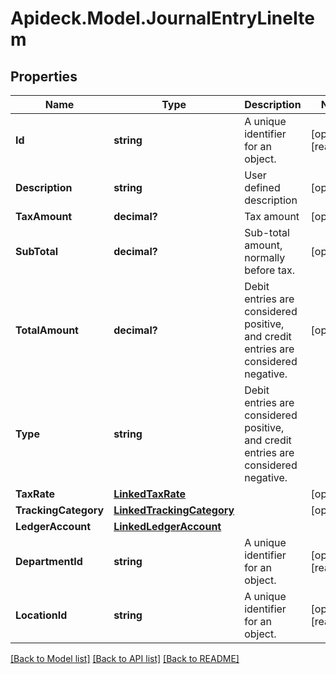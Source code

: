 # Apideck.Model.JournalEntryLineItem

## Properties

Name | Type | Description | Notes
------------ | ------------- | ------------- | -------------
**Id** | **string** | A unique identifier for an object. | [optional] [readonly] 
**Description** | **string** | User defined description | [optional] 
**TaxAmount** | **decimal?** | Tax amount | [optional] 
**SubTotal** | **decimal?** | Sub-total amount, normally before tax. | [optional] 
**TotalAmount** | **decimal?** | Debit entries are considered positive, and credit entries are considered negative. | [optional] 
**Type** | **string** | Debit entries are considered positive, and credit entries are considered negative. | 
**TaxRate** | [**LinkedTaxRate**](LinkedTaxRate.md) |  | [optional] 
**TrackingCategory** | [**LinkedTrackingCategory**](LinkedTrackingCategory.md) |  | [optional] 
**LedgerAccount** | [**LinkedLedgerAccount**](LinkedLedgerAccount.md) |  | 
**DepartmentId** | **string** | A unique identifier for an object. | [optional] [readonly] 
**LocationId** | **string** | A unique identifier for an object. | [optional] [readonly] 

[[Back to Model list]](../README.md#documentation-for-models) [[Back to API list]](../README.md#documentation-for-api-endpoints) [[Back to README]](../README.md)

